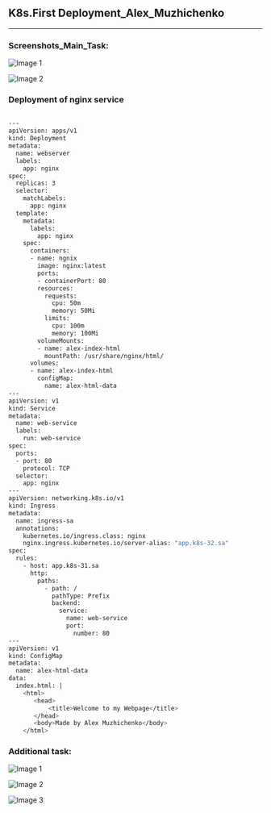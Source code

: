 ## K8s.First Deployment_Alex_Muzhichenko

---

### Screenshots_Main_Task:

![Image 1](https://github.com/amuzhichenko/sa.it-academy.by/blob/md-sa2-20-22/Alex_Muzhichenko/12.Kubernetes_First_deployment/31.PNG)

 
![Image 2](https://github.com/amuzhichenko/sa.it-academy.by/blob/md-sa2-20-22/Alex_Muzhichenko/12.Kubernetes_First_deployment/32.PNG)


###  Deployment of nginx service

```bash

---
apiVersion: apps/v1
kind: Deployment
metadata:
  name: webserver
  labels:
    app: nginx
spec:
  replicas: 3
  selector:
    matchLabels:
      app: nginx
  template:
    metadata:
      labels:
        app: nginx
    spec:
      containers:
      - name: ngnix
        image: nginx:latest
        ports:
        - containerPort: 80
        resources:
          requests:
            cpu: 50m
            memory: 50Mi
          limits:
            cpu: 100m
            memory: 100Mi
        volumeMounts:
        - name: alex-index-html
          mountPath: /usr/share/nginx/html/
      volumes:
      - name: alex-index-html
        configMap:
          name: alex-html-data
---
apiVersion: v1
kind: Service
metadata:
  name: web-service
  labels:
    run: web-service
spec:
  ports:
  - port: 80
    protocol: TCP
  selector:
    app: nginx
---
apiVersion: networking.k8s.io/v1
kind: Ingress
metadata:
  name: ingress-sa
  annotations:
    kubernetes.io/ingress.class: nginx
    nginx.ingress.kubernetes.io/server-alias: "app.k8s-32.sa"
spec:
  rules:
    - host: app.k8s-31.sa
      http:
        paths:
          - path: /
            pathType: Prefix
            backend:
              service:
                name: web-service
                port:
                  number: 80
---
apiVersion: v1
kind: ConfigMap
metadata:
  name: alex-html-data
data:
  index.html: |
    <html>
       <head>
           <title>Welcome to my Webpage</title>
       </head>
       <body>Made by Alex Muzhichenko</body>
    </html>


```

### Additional task:


![Image 1](https://github.com/amuzhichenko/sa.it-academy.by/blob/md-sa2-20-22/Alex_Muzhichenko/12.Kubernetes_First_deployment/runner%20install.JPG)

![Image 2](https://github.com/amuzhichenko/sa.it-academy.by/blob/md-sa2-20-22/Alex_Muzhichenko/12.Kubernetes_First_deployment/runner_github.JPG)

![Image 3](https://github.com/amuzhichenko/sa.it-academy.by/blob/md-sa2-20-22/Alex_Muzhichenko/12.Kubernetes_First_deployment/action.JPG)


